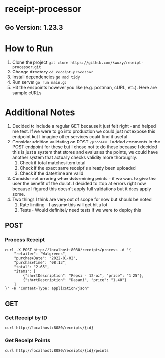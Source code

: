 # receipt-processor
 
## Go Version: 1.23.3

# How to Run
1. Clone the project ```git clone https://github.com/kwuzy/receipt-processor.git```
2. Change directory ```cd receipt-processor```
3. Install dependencies ```go mod tidy```
4. Run server ```go run main.go```
5. Hit the endpoints however you like (e.g. postman, cURL, etc.). Here are sample cURLs

# Additional Notes
1. Decided to include a regular GET because it just felt right - and helped me test. If we were to go into production we could just not expose this endpoint but I imagine other services could find it useful
2. Consider addition validating on POST `/process`. I added comments in the POST endpoint for these but I chose not to do these because I decided this is just a system that stores and evaluates the points, we could have another system that actually checks validity more thoroughly.
    1. Check if total matches item total
    2. Check if the exact same receipt's already been uploaded
    3. Check if the date/time are valid
3. Consider not erroring when determining points - if we want to give the user the benefit of the doubt. I decided to stop at errors right now because I figured this doesn't apply full validations but it does apply some.
4. Two things I think are very out of scope for now but should be noted
    1. Rate limiting - I assume this will get hit a lot
    2. Tests - Would definitely need tests if we were to deploy this

## POST
### Process Receipt
```
curl -X POST http://localhost:8080/receipts/process -d '{
    "retailer": "Walgreens",
    "purchaseDate": "2022-01-02",
    "purchaseTime": "08:13",
    "total": "2.65",
    "items": [
        {"shortDescription": "Pepsi - 12-oz", "price": "1.25"},
        {"shortDescription": "Dasani", "price": "1.40"}
    ]
}' -H "Content-Type: application/json"
```
## GET
### Get Receipt by ID
```
curl http://localhost:8080/receipts/{id}
```
### Get Receipt Points
```
curl http://localhost:8080/receipts/{id}/points
```